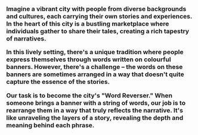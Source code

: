 <h3>Imagine a vibrant city with people from diverse backgrounds and cultures, each carrying their own stories and experiences. In the heart of this city is a bustling marketplace where individuals gather to share their tales, creating a rich tapestry of narratives.<br>


In this lively setting, there's a unique tradition where people express themselves through words written on colourful banners. However, there's a challenge – the words on these banners are sometimes arranged in a way that doesn't quite capture the essence of the stories.

Our task is to become the city's "Word Reverser." When someone brings a banner with a string of words, our job is to rearrange them in a way that truly reflects the narrative. It's like unraveling the layers of a story, revealing the depth and meaning behind each phrase.</h3>
